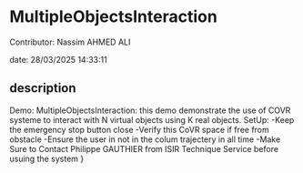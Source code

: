 # MultipleObjectsInteraction

Contributor: Nassim AHMED ALI

date: 28/03/2025 14:33:11
## description
Demo:	 MultipleObjectsInteraction:
	this demo demonstrate the use of COVR systeme to interact with N virtual objects using K real objects. 
SetUp:
	-Keep the emergency stop button close
	-Verify this CoVR space if free from obstacle
	-Ensure the user in not in the colum trajectery in all time
	-Make Sure to Contact Philippe GAUTHIER from ISIR Technique Service before usuing the system }